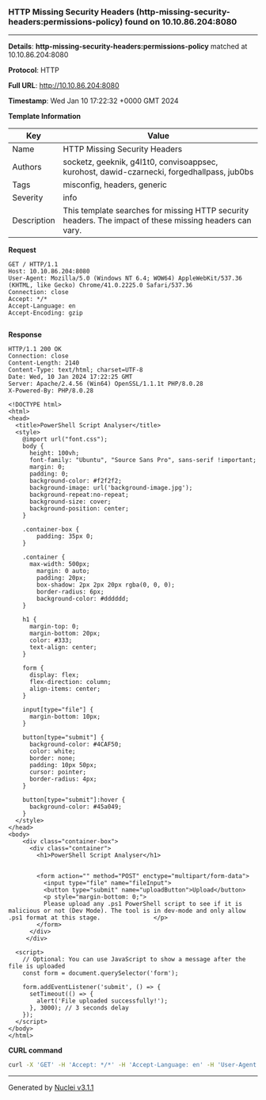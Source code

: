 ### HTTP Missing Security Headers (http-missing-security-headers:permissions-policy) found on 10.10.86.204:8080

----
**Details**: **http-missing-security-headers:permissions-policy** matched at 10.10.86.204:8080

**Protocol**: HTTP

**Full URL**: http://10.10.86.204:8080

**Timestamp**: Wed Jan 10 17:22:32 +0000 GMT 2024

**Template Information**

| Key | Value |
| --- | --- |
| Name | HTTP Missing Security Headers |
| Authors | socketz, geeknik, g4l1t0, convisoappsec, kurohost, dawid-czarnecki, forgedhallpass, jub0bs |
| Tags | misconfig, headers, generic |
| Severity | info |
| Description | This template searches for missing HTTP security headers. The impact of these missing headers can vary.<br> |

**Request**
```http
GET / HTTP/1.1
Host: 10.10.86.204:8080
User-Agent: Mozilla/5.0 (Windows NT 6.4; WOW64) AppleWebKit/537.36 (KHTML, like Gecko) Chrome/41.0.2225.0 Safari/537.36
Connection: close
Accept: */*
Accept-Language: en
Accept-Encoding: gzip


```

**Response**
```http
HTTP/1.1 200 OK
Connection: close
Content-Length: 2140
Content-Type: text/html; charset=UTF-8
Date: Wed, 10 Jan 2024 17:22:25 GMT
Server: Apache/2.4.56 (Win64) OpenSSL/1.1.1t PHP/8.0.28
X-Powered-By: PHP/8.0.28

<!DOCTYPE html>
<html>
<head>
  <title>PowerShell Script Analyser</title>
  <style>
	@import url("font.css");
    body {
	  height: 100vh;
      font-family: "Ubuntu", "Source Sans Pro", sans-serif !important;
      margin: 0;
      padding: 0;
      background-color: #f2f2f2;
      background-image: url('background-image.jpg');
	  background-repeat:no-repeat;
      background-size: cover;
      background-position: center;
    }
	
	.container-box {
		padding: 35px 0;
	}
    
    .container {
      max-width: 500px;
		margin: 0 auto;
		padding: 20px;
		box-shadow: 2px 2px 20px rgba(0, 0, 0);
		border-radius: 6px;
		background-color: #dddddd;
	}
    
    h1 {
      margin-top: 0;
      margin-bottom: 20px;
      color: #333;
      text-align: center;
    }
    
    form {
      display: flex;
      flex-direction: column;
      align-items: center;
    }
    
    input[type="file"] {
      margin-bottom: 10px;
    }
    
    button[type="submit"] {
      background-color: #4CAF50;
      color: white;
      border: none;
      padding: 10px 50px;
	  cursor: pointer;
      border-radius: 4px;
    }
    
    button[type="submit"]:hover {
      background-color: #45a049;
    }
  </style>
</head>
<body>
	<div class="container-box">
	  <div class="container">
		<h1>PowerShell Script Analyser</h1>
				
		
		<form action="" method="POST" enctype="multipart/form-data">
		  <input type="file" name="fileInput">
		  <button type="submit" name="uploadButton">Upload</button>
		  <p style="margin-bottom: 0;">
		  Please upload any .ps1 PowerShell script to see if it is malicious or not (Dev Mode). The tool is in dev-mode and only allow .ps1 format at this stage.				</p>
		</form>
	  </div>
	 </div>
  
  <script>
    // Optional: You can use JavaScript to show a message after the file is uploaded
    const form = document.querySelector('form');
    
    form.addEventListener('submit', () => {
      setTimeout(() => {
        alert('File uploaded successfully!');
      }, 3000); // 3 seconds delay
    });
  </script>
</body>
</html>

```


**CURL command**
```sh
curl -X 'GET' -H 'Accept: */*' -H 'Accept-Language: en' -H 'User-Agent: Mozilla/5.0 (Windows NT 6.4; WOW64) AppleWebKit/537.36 (KHTML, like Gecko) Chrome/41.0.2225.0 Safari/537.36' 'http://10.10.86.204:8080'
```

----

Generated by [Nuclei v3.1.1](https://github.com/projectdiscovery/nuclei)